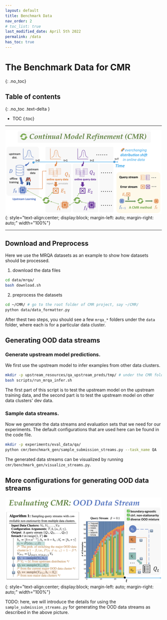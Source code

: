 ```yaml
---
layout: default
title: Benchmark Data
nav_order: 2
# toc_list: true
last_modified_date: April 5th 2022
permalink: /data
has_toc: true
---
```


# The Benchmark Data for CMR 
{: .no_toc}



## Table of contents
{: .no_toc .text-delta }

- TOC
{:toc}


---

![cmr_formulation](images/cmr_formulation.png){: style="text-align:center; display:block; margin-left: auto; margin-right: auto;" width="100%"}

---

## Download and Preprocess 

Here we use the MRQA datasets as an example to show how datasets should be processed.

1. download the data files 
```bash
cd data/mrqa/
bash download.sh
```

2. preprocess the datasets
```bash
cd ~/CMR/ # go to the root folder of CMR project, say ~/CMR/
python data/data_formatter.py
```

After thest two steps, you should see a few `mrqa_*` folders under the `data` folder, where each is for a particular data cluster.


## Generating OOD data streams

### Generate upstream model predictions.

We first use the upstream model to infer examples from other data clusters.

```bash
mkdir -p upstream_resources/qa_upstream_preds/tmp/ # under the CMR folder
bash scripts/run_mrqa_infer.sh
```

The first part of this script is to test the upstream model on the upstream training data, and the second part is to test the upstream model on other data clusters' dev data. 

### Sample data streams.

Now we generate the data streams and evaluation sets that we need for our experiments. The default configurations that are used here can be found in the code file. 

```bash
mkdir -p experiments/eval_data/qa/
python cmr/benchmark_gen/sample_submission_streams.py --task_name QA
```

The generated data streams can be visualized by running `cmr/benchmark_gen/visualize_streams.py`.



## More configurations for generating OOD data streams

![ood_data](images/ood_data.png){: style="text-align:center; display:block; margin-left: auto; margin-right: auto;" width="100%"}


TODO: here, we will introduce the details for using the `sample_submission_streams.py` for generating the OOD data streams as described in the above picture.